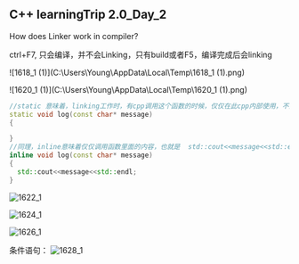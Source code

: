 ## C++ learningTrip 2.0_Day_2

How does Linker work in compiler?

ctrl+F7, 只会编译，并不会Linking，只有build或者F5，编译完成后会linking

![1618_1 (1)](C:\Users\Young\AppData\Local\Temp\1618_1 (1).png)

![1620_1 (1)](C:\Users\Young\AppData\Local\Temp\1620_1 (1).png)




```c++
//static 意味着，linking工作时，有cpp调用这个函数的时候，仅仅在此cpp内部使用，不会出现函数重复出现的错误
static void log(const char* message)
{

}
//同理，inline意味着仅仅调用函数里面的内容，也就是  std::cout<<message<<std::endl;也不会出现重复出现的错误
inline void log(const char* message)
{
  std::cout<<message<<std::endl;
}
```
![1622_1](C:\Users\Young\AppData\Local\Temp\1622_1.png)

![1624_1](C:\Users\Young\AppData\Local\Temp\1624_1.png)

![1626_1](C:\Users\Young\AppData\Local\Temp\1626_1.png)



条件语句：
![1628_1](C:\Users\Young\AppData\Local\Temp\1628_1.png)